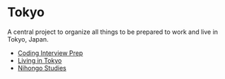 # Tokyo

A central project to organize all things to be prepared to work and live in Tokyo, Japan.

- [Coding Interview Prep](https://github.com/leandrotk/algorithms)
- [Living in Tokyo](https://github.com/leandrotk/tokyo/tree/master/living_in_tokyo)
- [Nihongo Studies](https://github.com/leandrotk/nihongo)
